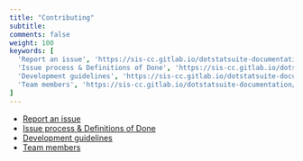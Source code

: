 ```yaml
---
title: "Contributing"
subtitle: 
comments: false
weight: 100
keywords: [
  'Report an issue', 'https://sis-cc.gitlab.io/dotstatsuite-documentation/contribution/report-an-issue',
  'Issue process & Definitions of Done', 'https://sis-cc.gitlab.io/dotstatsuite-documentation/contribution/issue-process',
  'Development guidelines', 'https://sis-cc.gitlab.io/dotstatsuite-documentation/contribution/development-guidelines',
  'Team members', 'https://sis-cc.gitlab.io/dotstatsuite-documentation/contribution/team-members',
]
---
```


* [Report an issue](/dotstatsuite-documentation/contribution/report-an-issue)
* [Issue process & Definitions of Done](/dotstatsuite-documentation/contribution/issue-process)
* [Development guidelines](/dotstatsuite-documentation/contribution/development-guidelines)
* [Team members](/dotstatsuite-documentation/contribution/team-members)
